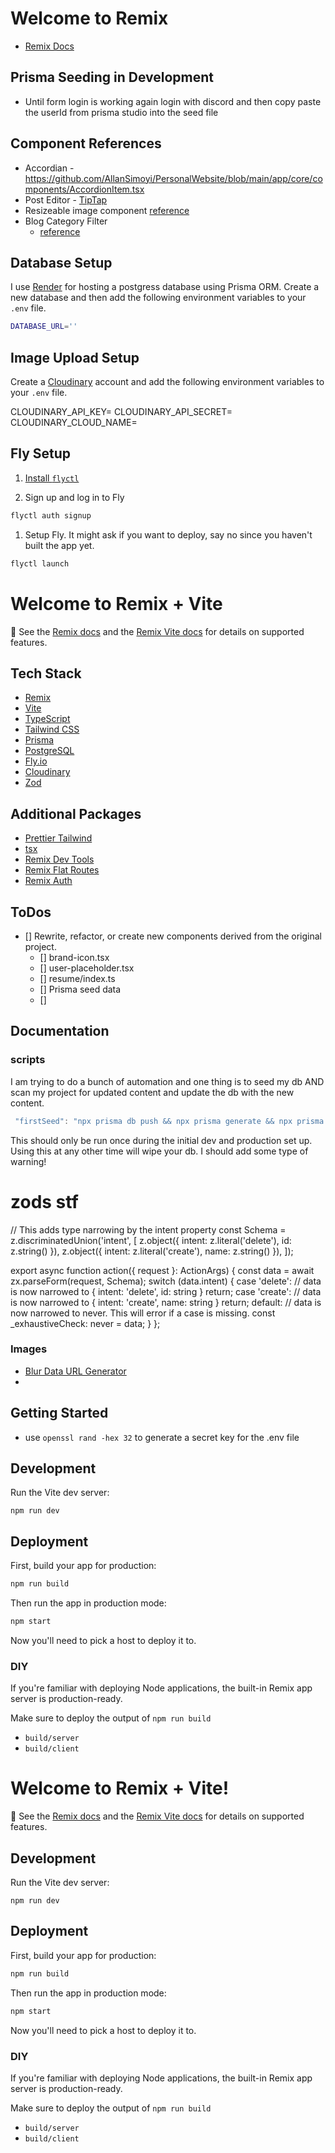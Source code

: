 # Welcome to Remix

- [Remix Docs](https://remix.run/docs)

## Prisma Seeding in Development

- Until form login is working again login with discord and then copy paste the userId from prisma studio into the seed file

## Component References

- Accordian - <https://github.com/AllanSimoyi/PersonalWebsite/blob/main/app/core/components/AccordionItem.tsx>
- Post Editor - [TipTap](https://tiptap.dev/)
- Resizeable  image component [reference](https://github.com/Habib-Shahzad/tiptap-resizable-image/tree/main/src/components)
- Blog Category Filter
  - [reference](https://github.com/kentcdodds/kentcdodds.com/blob/main/app/routes/blog.tsx)

## Database Setup

I use [Render](https://render.com/) for hosting a postgress database using Prisma ORM.
Create a new database and then add the following environment variables to your `.env` file.

```sh
DATABASE_URL=''
```

## Image Upload Setup

Create a [Cloudinary](https://cloudinary.com/) account and add the following environment variables to your `.env` file.

CLOUDINARY_API_KEY=
CLOUDINARY_API_SECRET=
CLOUDINARY_CLOUD_NAME=

## Fly Setup

1. [Install `flyctl`](https://fly.io/docs/getting-started/installing-flyctl/)

2. Sign up and log in to Fly

```sh
flyctl auth signup
```

1. Setup Fly. It might ask if you want to deploy, say no since you haven't built the app yet.

```sh
flyctl launch
```

# Welcome to Remix + Vite

📖 See the [Remix docs](https://remix.run/docs) and the [Remix Vite docs](https://remix.run/docs/en/main/future/vite) for details on supported features.

## Tech Stack

- [Remix](https://remix.run/)
- [Vite](https://vitejs.dev/)
- [TypeScript](https://www.typescriptlang.org/)
- [Tailwind CSS](https://tailwindcss.com/)
- [Prisma](https://www.prisma.io/)
- [PostgreSQL](https://www.postgresql.org/)
- [Fly.io](https://fly.io/)
- [Cloudinary](https://cloudinary.com/)
- [Zod](https://zod.dev/)

## Additional Packages

- [Prettier Tailwind](https://github.com/tailwindlabs/prettier-plugin-tailwindcss)
- [tsx](https://www.npmjs.com/package/tsx)
- [Remix Dev Tools](https://remix-development-tools.fly.dev/)
- [Remix Flat Routes](https://github.com/kiliman/remix-flat-routes)
- [Remix Auth](https://github.com/sergiodxa/remix-auth)

## ToDos

- [] Rewrite, refactor, or create new components derived from the original project.
  - [] brand-icon.tsx
  - [] user-placeholder.tsx
  - [] resume/index.ts
  - [] Prisma seed data
  - []

## Documentation

### scripts

I am trying to do a bunch of automation and one thing is to seed my db AND scan my project for updated content and update the db with the new content.

```Typescript
 "firstSeed": "npx prisma db push && npx prisma generate && npx prisma db seed && tsx scripts/init-seed.ts",
 ```

This should only be run once during the initial dev and production set up.  Using this at any other time will wipe your db. I should add some type of warning!

# zods stf
// This adds type narrowing by the intent property
const Schema = z.discriminatedUnion('intent', [
  z.object({ intent: z.literal('delete'), id: z.string() }),
  z.object({ intent: z.literal('create'), name: z.string() }),
]);

export async function action({ request }: ActionArgs) {
  const data = await zx.parseForm(request, Schema);
  switch (data.intent) {
    case 'delete':
      // data is now narrowed to { intent: 'delete', id: string }
      return;
    case 'create':
      // data is now narrowed to { intent: 'create', name: string }
      return;
    default:
      // data is now narrowed to never. This will error if a case is missing.
      const _exhaustiveCheck: never = data;
  }
};

### Images

- [Blur Data URL Generator](https://blurred.dev/)
-

## Getting Started

- use ```openssl rand -hex 32``` to generate a secret key for the .env file

## Development

Run the Vite dev server:

```shellscript
npm run dev
```

## Deployment

First, build your app for production:

```sh
npm run build
```

Then run the app in production mode:

```sh
npm start
```

Now you'll need to pick a host to deploy it to.

### DIY

If you're familiar with deploying Node applications, the built-in Remix app server is production-ready.

Make sure to deploy the output of `npm run build`

- `build/server`
- `build/client`

# Welcome to Remix + Vite!

📖 See the [Remix docs](https://remix.run/docs) and the [Remix Vite docs](https://remix.run/docs/en/main/guides/vite) for details on supported features.

## Development

Run the Vite dev server:

```shellscript
npm run dev
```

## Deployment

First, build your app for production:

```sh
npm run build
```

Then run the app in production mode:

```sh
npm start
```

Now you'll need to pick a host to deploy it to.

### DIY

If you're familiar with deploying Node applications, the built-in Remix app server is production-ready.

Make sure to deploy the output of `npm run build`

- `build/server`
- `build/client`
